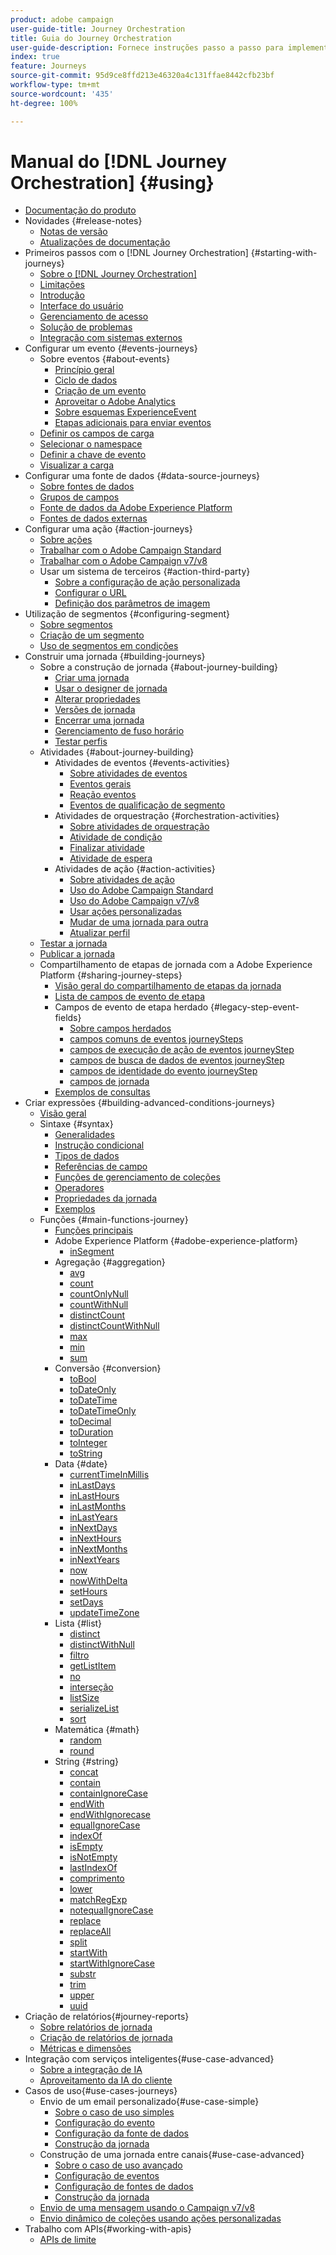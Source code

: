 ```yaml
---
product: adobe campaign
user-guide-title: Journey Orchestration
title: Guia do Journey Orchestration
user-guide-description: Fornece instruções passo a passo para implementar e criar jornadas.
index: true
feature: Journeys
source-git-commit: 95d9ce8ffd213e46320a4c131ffae8442cfb23bf
workflow-type: tm+mt
source-wordcount: '435'
ht-degree: 100%

---
```



# Manual do [!DNL Journey Orchestration] {#using}

+ [Documentação do produto](journey-orchestration-home.md)
+ Novidades {#release-notes}
   + [Notas de versão](using/release-notes/release-notes.md)
   + [Atualizações de documentação](using/release-notes/documentation-updates.md)
+ Primeiros passos com o [!DNL Journey Orchestration] {#starting-with-journeys}
   + [Sobre o  [!DNL Journey Orchestration]](using/about/about-journey-orchestration.md)
   + [Limitações](using/about/limitations.md)
   + [Introdução](using/about/get-started.md)
   + [Interface do usuário](using/about/user-interface.md)
   + [Gerenciamento de acesso](using/about/access-management.md)
   + [Solução de problemas](using/about/troubleshooting.md)
   + [Integração com sistemas externos](using/about/external-systems.md)
+ Configurar um evento {#events-journeys}
   + Sobre eventos {#about-events}
      + [Princípio geral](using/event/about-events.md)
      + [Ciclo de dados](using/event/about-data-cycle.md)
      + [Criação de um evento](using/event/about-creating.md)
      + [Aproveitar o Adobe Analytics](using/event/about-analytics.md)
      + [Sobre esquemas ExperienceEvent](using/event/experience-event-schema.md)
      + [Etapas adicionais para enviar eventos](using/event/additional-steps-to-send-events-to-journey-orchestration.md)
   + [Definir os campos de carga](using/event/defining-the-payload-fields.md)
   + [Selecionar o namespace](using/event/selecting-the-namespace.md)
   + [Definir a chave de evento](using/event/defining-the-event-key.md)
   + [Visualizar a carga](using/event/previewing-the-payload.md)
+ Configurar uma fonte de dados {#data-source-journeys}
   + [Sobre fontes de dados](using/datasource/about-data-sources.md)
   + [Grupos de campos](using/datasource/field-groups.md)
   + [Fonte de dados da Adobe Experience Platform](using/datasource/adobe-experience-platform-data-source.md)
   + [Fontes de dados externas](using/datasource/external-data-sources.md)
+ Configurar uma ação {#action-journeys}
   + [Sobre ações](using/action/action.md)
   + [Trabalhar com o Adobe Campaign Standard](using/action/working-with-adobe-campaign.md)
   + [Trabalhar com o Adobe Campaign v7/v8](using/action/acc-action.md)
   + Usar um sistema de terceiros {#action-third-party}
      + [Sobre a configuração de ação personalizada](using/action/about-custom-action-configuration.md)
      + [Configurar o URL](using/action/url-configuration.md)
      + [Definição dos parâmetros de imagem](using/action/defining-the-message-parameters.md)
+ Utilização de segmentos {#configuring-segment}
   + [Sobre segmentos](using/segment/about-segments.md)
   + [Criação de um segmento](using/segment/creating-a-segment.md)
   + [Uso de segmentos em condições](using/segment/using-a-segment.md)
+ Construir uma jornada {#building-journeys}
   + Sobre a construção de jornada {#about-journey-building}
      + [Criar uma jornada](using/building-journeys/journey.md)
      + [Usar o designer de jornada](using/building-journeys/using-the-journey-designer.md)
      + [Alterar propriedades](using/building-journeys/changing-properties.md)
      + [Versões de jornada](using/building-journeys/journey-versions.md)
      + [Encerrar uma jornada](using/building-journeys/terminating-a-journey.md)
      + [Gerenciamento de fuso horário](using/building-journeys/timezone-management.md)
      + [Testar perfis](using/building-journeys/creating-test-profiles.md)
   + Atividades {#about-journey-building}
      + Atividades de eventos {#events-activities}
         + [Sobre atividades de eventos](using/building-journeys/event-activities.md)
         + [Eventos gerais](using/building-journeys/general-events.md)
         + [Reação eventos](using/building-journeys/reaction-events.md)
         + [Eventos de qualificação de segmento](using/building-journeys/segment-qualification-events.md)
      + Atividades de orquestração {#orchestration-activities}
         + [Sobre atividades de orquestração](using/building-journeys/about-orchestration-activities.md)
         + [Atividade de condição](using/building-journeys/condition-activity.md)
         + [Finalizar atividade](using/building-journeys/end-activity.md)
         + [Atividade de espera](using/building-journeys/wait-activity.md)
      + Atividades de ação {#action-activities}
         + [Sobre atividades de ação](using/building-journeys/about-action-activities.md)
         + [Uso do Adobe Campaign Standard](using/building-journeys/using-adobe-campaign-actions.md)
         + [Uso do Adobe Campaign v7/v8](using/building-journeys/using-adobe-campaign-classic.md)
         + [Usar ações personalizadas](using/building-journeys/using-custom-actions.md)
         + [Mudar de uma jornada para outra](using/building-journeys/jump.md)
         + [Atualizar perfil](using/building-journeys/update-profiles.md)
   + [Testar a jornada](using/building-journeys/testing-the-journey.md)
   + [Publicar a jornada](using/building-journeys/publishing-the-journey.md)
   + Compartilhamento de etapas de jornada com a Adobe Experience Platform {#sharing-journey-steps}
      + [Visão geral do compartilhamento de etapas da jornada](using/building-journeys/sharing-overview.md)
      + [Lista de campos de evento de etapa](using/building-journeys/sharing-field-list.md)
      + Campos de evento de etapa herdado {#legacy-step-event-fields}
         + [Sobre campos herdados](using/building-journeys/sharing-legacy-fields.md)
         + [campos comuns de eventos journeySteps](using/building-journeys/sharing-common-fields.md)
         + [campos de execução de ação de eventos journeyStep](using/building-journeys/sharing-execution-fields.md)
         + [campos de busca de dados de eventos journeyStep](using/building-journeys/sharing-fetch-fields.md)
         + [campos de identidade do evento journeyStep](using/building-journeys/sharing-identity-fields.md)
         + [campos de jornada](using/building-journeys/sharing-journey-fields.md)
      + [Exemplos de consultas](using/building-journeys/query-examples.md)
+ Criar expressões {#building-advanced-conditions-journeys}
   + [Visão geral](using/expression/expressionadvanced.md)
   + Sintaxe {#syntax}
      + [Generalidades](using/expression/generalities.md)
      + [Instrução condicional](using/expression/conditional-instruction.md)
      + [Tipos de dados](using/expression/data-types.md)
      + [Referências de campo](using/expression/field-references.md)
      + [Funções de gerenciamento de coleções](using/expression/collection-management-functions.md)
      + [Operadores](using/expression/operators.md)
      + [Propriedades da jornada](using/expression/journey-properties.md)
      + [Exemplos](using/expression/advanced-editor-use-cases.md)
   + Funções {#main-functions-journey}
      + [Funções principais](using/expression/functions.md)
      + Adobe Experience Platform {#adobe-experience-platform}
         + [inSegment](using/functions/functioninsegment.md)
      + Agregação {#aggregation}
         + [avg](using/functions/functionavg.md)
         + [count](using/functions/functioncount.md)
         + [countOnlyNull](using/functions/functioncountonlynull.md)
         + [countWithNull](using/functions/functioncountwithnull.md)
         + [distinctCount](using/functions/functiondistinctcount.md)
         + [distinctCountWithNull](using/functions/functiondistinctcountwithnull.md)
         + [max](using/functions/functionmax.md)
         + [min](using/functions/functionmin.md)
         + [sum](using/functions/functionsum.md)
      + Conversão {#conversion}
         + [toBool](using/functions/functiontobool.md)
         + [toDateOnly](using/functions/functiontodateonly.md)
         + [toDateTime](using/functions/functiontodatetime.md)
         + [toDateTimeOnly](using/functions/functiontodatetimeonly.md)
         + [toDecimal](using/functions/functiontodecimal.md)
         + [toDuration](using/functions/functiontoduration.md)
         + [toInteger](using/functions/functiontointeger.md)
         + [toString](using/functions/functiontostring.md)
      + Data {#date}
         + [currentTime&#x200B;InMillis](using/functions/functioncurrenttimeinmillis.md)
         + [inLastDays](using/functions/functioninlastdays.md)
         + [inLastHours](using/functions/functioninlasthours.md)
         + [inLastMonths](using/functions/functioninlastmonths.md)
         + [inLastYears](using/functions/functioninlastyears.md)
         + [inNextDays](using/functions/functioninnextdays.md)
         + [inNextHours](using/functions/functioninnexthours.md)
         + [inNextMonths](using/functions/functioninnextmonths.md)
         + [inNextYears](using/functions/functioninnextyears.md)
         + [now](using/functions/functionnow.md)
         + [nowWithDelta](using/functions/functionnowwithdelta.md)
         + [setHours](using/functions/functionsethours.md)
         + [setDays](using/functions/functionsetdays.md)
         + [updateTimeZone](using/functions/functionupdatetimezone.md)
      + Lista {#list}
         + [distinct](using/functions/functiondistinct.md)
         + [distinctWithNull](using/functions/functiondistinctwithnull.md)
         + [filtro](using/functions/functionfilter.md)
         + [getListItem](using/functions/functiongetlistitem.md)
         + [no](using/functions/functionin.md)
         + [interseção](using/functions/functionintersect.md)
         + [listSize](using/functions/functionlistsize.md)
         + [serializeList](using/functions/functionserializelist.md)
         + [sort](using/functions/functionsort.md)
      + Matemática {#math}
         + [random](using/functions/functionrandom.md)
         + [round](using/functions/functionround.md)
      + String {#string}
         + [concat](using/functions/functionconcat.md)
         + [contain](using/functions/functioncontain.md)
         + [containIgnoreCase](using/functions/functioncontainwithignorecase.md)
         + [endWith](using/functions/functionendwith.md)
         + [endWithIgnorecase](using/functions/functionendwithignorecase.md)
         + [equalIgnoreCase](using/functions/functionequalignorecase.md)
         + [indexOf](using/functions/functionindexof.md)
         + [isEmpty](using/functions/functionisempty.md)
         + [isNotEmpty](using/functions/functionisnotempty.md)
         + [lastIndexOf](using/functions/functionlastindexof.md)
         + [comprimento](using/functions/functionlength.md)
         + [lower](using/functions/functionlower.md)
         + [matchRegExp](using/functions/functionmatchregexp.md)
         + [notequalIgnoreCase](using/functions/functionnotequalignorecase.md)
         + [replace](using/functions/functionreplace.md)
         + [replaceAll](using/functions/functionreplaceall.md)
         + [split](using/functions/functionsplit.md)
         + [startWith](using/functions/functionstartwith.md)
         + [startWithIgnoreCase](using/functions/functionstartwithignorecase.md)
         + [substr](using/functions/functionsubstr.md)
         + [trim](using/functions/functiontrim.md)
         + [upper](using/functions/functionupper.md)
         + [uuid](using/functions/functionuuid.md)
+ Criação de relatórios{#journey-reports}
   + [Sobre relatórios de jornada](using/reporting/about-journey-reports.md)
   + [Criação de relatórios de jornada](using/reporting/creating-your-journey-reports.md)
   + [Métricas e dimensões](using/reporting/metrics-and-dimensions.md)
+ Integração com serviços inteligentes{#use-case-advanced}
   + [Sobre a integração de IA](using/ai-services/ai-services-overview.md)
   + [Aproveitamento da IA do cliente](using/ai-services/leveraging-customer-ai.md)
+ Casos de uso{#use-cases-journeys}
   + Envio de um email personalizado{#use-case-simple}
      + [Sobre o caso de uso simples](using/usecase/about-the-simple-use-case.md)
      + [Configuração do evento](using/usecase/configuring-the-event.md)
      + [Configuração da fonte de dados](using/usecase/configuring-the-data-source.md)
      + [Construção da jornada](using/usecase/simple-uc-building-the-journey.md)
   + Construção de uma jornada entre canais{#use-case-advanced}
      + [Sobre o caso de uso avançado](using/usecase/about-the-advanced-use-case.md)
      + [Configuração de eventos](using/usecase/configuring-the-events.md)
      + [Configuração de fontes de dados](using/usecase/configuring-the-data-sources.md)
      + [Construção da jornada](using/usecase/building-the-journey.md)
   + [Envio de uma mensagem usando o Campaign v7/v8](using/usecase/campaign-classic-use-case.md)
   + [Envio dinâmico de coleções usando ações personalizadas](using/usecase/collections.md)
+ Trabalho com APIs{#working-with-apis}
   + [APIs de limite](using/api/capping.md)
